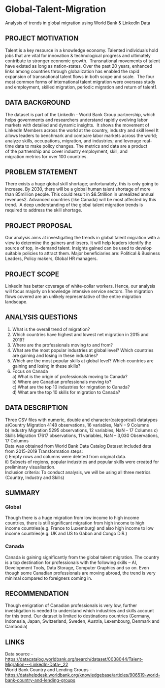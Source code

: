 # Global-Talent-Migration
Analysis of trends in global migration using World Bank &amp; LinkedIn Data

## PROJECT MOTIVATION
Talent is a key resource in a knowledge economy. Talented individuals hold jobs that are vital for innovation & technological progress and ultimately contribute to stronger economic growth. 
Transnational movements of talent have existed as long as nation-states. Over the past 20 years, enhanced links among countries through globalization has enabled the rapid expansion of transnational talent flows in both scope and scale. 
The four most common forms of international talent migration were overseas study and employment, skilled migration, periodic migration and return of talent1.

## DATA BACKGROUND
The dataset is part of the LinkedIn - World Bank Group partnership, which helps governments and researchers understand rapidly evolving labor markets with detailed and dynamic insights. 
It shows the movement of LinkedIn Members across the world at the country, industry and skill level
It allows leaders to benchmark and compare labor markets across the world; analyze skills, occupations, migration, and industries; and leverage real-time data to make policy changes.
The metrics and data are a product of the partnership and cover industry employment, skill, and migration metrics for over 100 countries. 

## PROBLEM STATEMENT
There exists a huge global skill shortage; unfortunately, this is only going to increase. By 2030, there will be a global human talent shortage of more than 85million people. This could result in $8.5trillion in unrealized annual revenues2. Advanced countries (like Canada) will be most affected by this trend. 
A deep understanding of the global talent migration trends is required to address the skill shortage.

## PROJECT PROPOSAL
Our analysis aims at investigating the trends in global talent migration with a view to determine the gainers and losers.
It will help leaders identify the source of top, in-demand talent. Insights gained can be used to develop suitable policies to attract them.
Major beneficiaries are: Political & Business Leaders, Policy makers, Global HR managers.

## PROJECT SCOPE
LinkedIn has better coverage of white-collar workers. Hence, our analysis will focus majorly on knowledge intensive service sectors.
The migration flows covered are an unlikely representative of the entire migration landscape.

## ANALYSIS QUESTIONS
1) What is the overall trend of migration? 
2) Which countries have highest and lowest net migration in 2015 and 2019?
3) Where are the professionals moving to and from? 
4) What are the most popular industries at global level? Which countries are gaining and losing in these industries?
5) Which are the most popular skills at global level? Which countries are gaining and losing in these skills?
6) Focus on Canada   
  a) What is the origin of professionals moving to Canada?  
  b) Where are Canadian professionals moving to?  
  c) What are the top 10 industries for migration to Canada?  
  d) What are the top 10 skills for migration to Canada?  

## DATA DESCRIPTION  
Three CSV files with numeric, double and character(categorical) datatypes  
   a)Country Migration 4148 observations, 16 variables, NaN – 9 Columns  
   b) Industry Migration 5295 observations, 12 variables, NaN – 17 Columns 
   c) Skills Migration 17617 observations, 11 variables, NaN – 3,030 Observations, 17 Columns  
Data was obtained from World Bank Data Catalog
Dataset included data from 2015-2019
Transformation steps:   
   i) Empty rows and columns were deleted from original data.  
  ii) Subsets of regions, popular industries and popular skills were created for preliminary visualisation.   
Inclusion criteria: To conduct analysis, we will be using all three metrics (Country, Industry and Skills)  

## SUMMARY
### Global  
Though there is a huge migration from low income to high income countries, there is still significant migration from high income to high income countries(e.g. France to Luxemburg) and also high income to low income countries(e.g. UK and US to Gabon and Congo D.R.)  

### Canada  
Canada is gaining significantly from the global talent migration. The country is a top destination for professionals with the following skills – AI, Development Tools, Data Storage, Computer Graphics and so on.
Even though some Canadian professionals are moving abroad, the trend is very minimal compared to foreigners coming in.  

## RECOMMENDATION  
Though emigration of Canadian professionals is very low, further investigation is needed to understand which industries and skills account for this trend. Our dataset is limited to destinations countries (Germany, Indonesia, Japan, Switzerland, Sweden, Austria, Lexembourg, Denmark and Cambodia)  

## LINKS
Data source -  https://datacatalog.worldbank.org/search/dataset/0038044/Talent-Migration---LinkedIn-Data-_22   
World Bank Country and Lending Groups - https://datahelpdesk.worldbank.org/knowledgebase/articles/906519-world-bank-country-and-lending-groups









